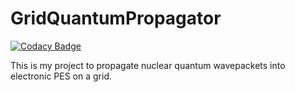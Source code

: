 # GridQuantumPropagator

[![Codacy Badge](https://api.codacy.com/project/badge/Grade/0202ec0531024c6699e0a81af43b547a)](https://www.codacy.com/app/acuzzio/GridQuantumPropagator?utm_source=github.com&utm_medium=referral&utm_content=acuzzio/GridQuantumPropagator&utm_campaign=badger)

This is my project to propagate nuclear quantum wavepackets into electronic PES on a grid.
